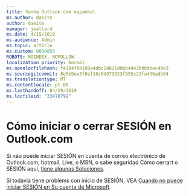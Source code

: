 ```yaml
---
title: Senha Outlook.com espanhol
ms.author: daeite
author: daeite
manager: joallard
ms.date: 4/15/2019
ms.audience: Admin
ms.topic: article
ms.custom: 8000055
ROBOTS: NOINDEX, NOFOLLOW
localization_priority: Normal
ms.openlocfilehash: f4104f0d108a4dbc14b21d0bb4443b90dbac49e3
ms.sourcegitcommit: 8e5b9ee3f8ef10c6d973923f955c23fa436adb84
ms.translationtype: MT
ms.contentlocale: pt-BR
ms.lasthandoff: 04/29/2019
ms.locfileid: "33470792"
---
```

# <a name="cmo-iniciar-o-cerrar-sesin-en-outlookcom"></a>Cómo iniciar o cerrar SESIÓN en Outlook.com

Si não puede iniciar SESIÓN en cuenta de correo electrónico de Outlook.com, hotmail, Live, o MSN, o sabe seguridad Cómo cerrart o SESIÓN aquí, [tiene algunas Soluciones](https://support.office.com/es-es/article/cómo-iniciar-o-cerrar-sesión-en-outlook-com-e08eb8ac-ac27-49f4-a400-a47311e1ee7e).

Si todavía tiene problems con inicio de SESIÓN, VEA [Cuando no puede iniciar SESIÓN en Su cuenta de Microsoft](https://go.microsoft.com/fwlink/p/?linkid=837479).